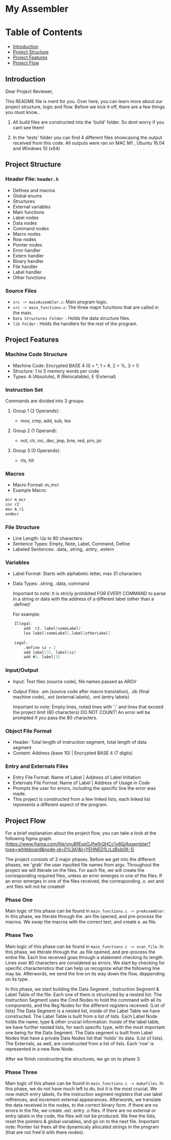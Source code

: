 # My Assembler

# Table of Contents
- [Introduction](#introduction)
- [Project Structure](#Project-Structure)
- [Project Features](#Project-Features)
- [Project Flow](#Project-Flow)

## Introduction
Dear Project Reviewer,

This README file is ment for you.
Over here, you can learn more about our project structure, logic and flow.
Before we kick it off, there are a few things you must know..

1) All build files are constructed into the 'build' folder. So dont worry if you cant see them!

2) In the 'tests' folder you can find 4 different files showcasing the output received from this code.
    All outputs were ran on MAC M1 , Ubuntu 16.04 and Windows 10 (x64)


## Project Structure

### Header File: `header.h`

- Defines and macros
- Global enums
- Structures
- External variables
- Main functions
- Label nodes
- Data nodes
- Command nodes
- Macro nodes
- Row nodes
- Pointer nodes
- Error handler
- Extern handler
- Binary handler
- File handler
- Label handler
- Other functions

### Source Files

- `src -> mainAssembler.c`: Main program logic.
- `src -> main_functions.c`: The three major functions that are called in the main.
- `Data Structures Folder `: Holds the data structure files.
- `lib Folder` : Holds the handlers for the rest of the program.


## Project Features
### Machine Code Structure

- Machine Code: Encrypted BASE 4 (0 = *, 1 = #, 2 = %, 3 = !)
- Structure: 1 to 5 memory words per code
- Types: A (Absolute), R (Relocatable), E (External)

### Instruction Set

Commands are divided into 3 groups:

1. Group 1 (2 Operands):
   - mov, cmp, add, sub, lea

2. Group 2 (1 Operand):
   - not, clr, inc, dec, jmp, bne, red, prn, jsr

3. Group 3 (0 Operands):
   - rts, hlt

### Macros

- Macro Format: m_mcr
- Example Macro:
```c
mcr m_mcr
inc r2
mov A,r1
endmcr
```

### File Structure

- Line Length: Up to 80 characters
- Sentence Types: Empty, Note, Label, Command, Define
- Labeled Sentences: .data, .string, .entry, .extern

### Variables

- Label Format: Starts with alphabetic letter, max 31 characters
- Data Types: .string, .data, command
  
  Important to note:
  It is stricly prohibited FOR EVERY COMMAND to parse in a string or data with the address of a different label (other than a .define)!

   For example:

```c
    Illegal:
        add  r2, label[someLabel]
        lea label[someLabel],label[otherLabel]
        
    Legal:
        .define sz = 2
        add label[3], label[sz]
        add #3, label[3]
```

### Input/Output

- Input: Text files (source code), file names passed as ARGV
- Output Files: .am (source code after macro translation), .ob (final machine code), .ext (external labels), .ent (entry labels)
  
  Important to note:
  Empty lines, noted lines with ';' and lines that exceed the project limit (80 characters) DO NOT COUNT! An error will be prompted if you pass the 80 characters.

### Object File Format

- Header: Total length of instruction segment, total length of data segment
- Content: Address (base 10) | Encrypted BASE 4 (7 digits)

### Entry and Externals Files

- Entry File Format: Name of Label | Address of Label Initiation
- Externals File Format: Name of Label | Address of Usage in Code
- Prompts the user for errors, including the specific line the error was made. 
- This project is constructed from a few linked lists, each linked list represents a different aspect of the program.


## Project Flow
For a brief explanation about the project flow, you can take a look at the following figma graph.
[https://www.figma.com/file/vnuBfEvpOJfwIhQHCc1v6Q/Assembler?type=whiteboard&node-id=0%3A1&t=YEHNED1LrLzBxb0X-1]

The project consists of 3 major phases.
Before we get into the different phases, we 'grab' the user inputted file names from argv.
Throughout the project we will itterate on the files. For each file, we will create the corresponding required files, unless an error emerges in one of the files.
If an error emerges in one of the files received, the corresponding .o .ext and .ent files will not be created!

### Phase One
Main logic of this phase can be found in `main_functions.c -> preAssembler`.
In this phase, we itterate through the .am file opened, and pre-process the macros. 
We swap the macros with the correct text, and create a .as file.

### Phase Two
Main logic of this phase can be found in `main_functions.c -> scan_file`.
In this phase, we itterate through the .as file opened, and pre-process the entire file.
Each line received goes through a statement checking its length. Lines over 80 characters are considered as errors.
We start by checking for specific characteristics that can help us recognize what the following line may be.
Afterwords, we send the line on its way down the flow, deppending on its type.

In this phase, we start building the Data Segment , Instruction Segment & Label Table of the file.
Each one of them is structured by a nested list.
The Instruction Segment uses the Cmd Nodes to hold the command with all its components, and the Reg Nodes for the different registers received. (List of lists)
The Data Segment is a nested list, inside of the Label Table we have constructed.
The Label Table is built from a list of lists. Each Label Node holds the name, type & other crucial information.
Inside of the label table, we have further nested lists, for each specific type, with the most important one being for the Data Segment.
The Data segment is built from Label Nodes that have a private Data Nodes list that 'holds' its data. (List of lists).
The Externals, as well, are constructed from a list of lists. Each 'row' is represented in a new Row Node.

After we finish constructing the structures, we go on to phase 3.

### Phase Three
Main logic of this phase can be found in `main_functions.c -> makefiles`.
In this phase, we do not have much left to do, but it is the most crucial.
We now match entry labels, fix the instruction segment registers that use label reffrences, and increment external appearances.
Afterwords, we translate the data received in the nodes, to the correct binary form.
If there are no errors in the file, we create .ext .entry .o files. If there are no external or entry labels in the code, the files will not be produced.
We free the lists, reset the pointers & global variables, and go on to the next file.
Important note: Pointer list frees all the dynamicaly allocated strings in the program (that are not free'd with there nodes).
